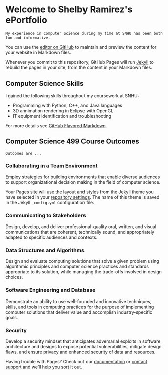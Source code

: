 # Welcome to Shelby Ramirez's ePortfolio
```
My experience in Computer Science during my time at SNHU has been both fun and informative. 
```

You can use the [editor on GitHub](https://github.com/sramirez457/sramirez457.github.io/edit/main/README.md) to maintain and preview the content for your website in Markdown files.

Whenever you commit to this repository, GitHub Pages will run [Jekyll](https://jekyllrb.com/) to rebuild the pages in your site, from the content in your Markdown files.

## Computer Science Skills

I gained the following skills throughout my coursework at SNHU:

- Programming with Python, C++, and Java languages
- 3D annimation rendering in Eclipse with OpenGL
- IT equipment identification and troubleshooting


For more details see [GitHub Flavored Markdown](https://guides.github.com/features/mastering-markdown/).

## Computer Science 499 Course Outcomes
```
Outcomes are ...
```

### Collaborating in a Team Environment
Employ strategies for building environments that enable diverse audiences to support organizational decision making in the field of computer science. 

Your Pages site will use the layout and styles from the Jekyll theme you have selected in your [repository settings](https://github.com/sramirez457/sramirez457.github.io/settings). The name of this theme is saved in the Jekyll `_config.yml` configuration file.

### Communicating to Stakeholders
Design, develop, and deliver professional-quality oral, written, and visual communications that are coherent, technically sound, and appropriately adapted to specific audiences and contexts.

### Data Structures and Algorithms
Design and evaluate computing solutions that solve a given problem using algorithmic principles and computer science practices and standards appropriate to its solution, while managing the trade-offs involved in design choices. 

### Software Engineering and Database
Demonstrate an ability to use well-founded and innovative techniques, skills, and tools in computing practices for the purpose of implementing computer solutions that deliver value and accomplish industry-specific goals. 

### Security
Develop a security mindset that anticipates adversarial exploits in software architecture and designs to expose potential vulnerabilities, mitigate design flaws, and ensure privacy and enhanced security of data and resources. 

Having trouble with Pages? Check out our [documentation](https://docs.github.com/categories/github-pages-basics/) or [contact support](https://github.com/contact) and we’ll help you sort it out.
